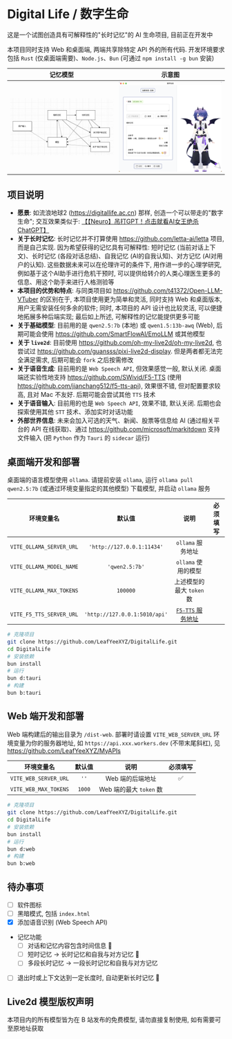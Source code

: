 # Digital Life / 数字生命

这是一个试图创造具有可解释性的"长时记忆"的 AI 生命项目, 目前正在开发中

本项目同时支持 Web 和桌面端, 两端共享除特定 API 外的所有代码. 开发环境要求包括 `Rust` (仅桌面端需要)、`Node.js`、`Bun` (可通过 `npm install -g bun` 安装)

| 记忆模型 | 示意图 |
| :---: | :---: |
| ![](./readme/model.png) | ![](./readme/intro.png) |

## 项目说明

- **愿景**: 如流浪地球2 (<https://digitallife.ac.cn>) 那样, 创造一个可以带走的"数字生命"; 交互效果类似于: [【【Neuro】吊打GPT！点击就看AI女王绝杀ChatGPT】](https://www.bilibili.com/video/BV1Db1WYgESn/?share_source=copy_web&vd_source=f73d7b1cc6b3e028bd1d6a660f91c4f1)
- **关于长时记忆**: 长时记忆并不打算使用 <https://github.com/letta-ai/letta> 项目, 而是自己实现. 因为希望获得的记忆具有可解释性: 短时记忆 (当前对话上下文)、长时记忆 (各段对话总结)、自我记忆 (AI的自我认知)、对方记忆 (AI对用户的认知). 这些数据未来可以在伦理许可的条件下, 用作进一步的心理学研究, 例如基于这个AI助手进行危机干预时, 可以提供给转介的人类心理医生更多的信息、用这个助手来进行人格测验等
- **本项目的优势和特点**: 与同类项目如 <https://github.com/t41372/Open-LLM-VTuber> 的区别在于, 本项目使用更为简单和灵活, 同时支持 Web 和桌面版本, 用户无需安装任何多余的软件; 同时, 本项目的 API 设计也比较灵活, 可以便捷地拓展多种后端实现; 最后如上所述, 可解释性的记忆能提供更多可能
- **关于基础模型**: 目前用的是 `qwen2.5:7b` (本地) 或 `qwen1.5:13b-awq` (Web), 后期可能会使用 <https://github.com/SmartFlowAI/EmoLLM> 或其他模型
- **关于 `live2d`**: 目前使用 <https://github.com/oh-my-live2d/oh-my-live2d>, 也尝试过 <https://github.com/guansss/pixi-live2d-display>. 但是两者都无法完全满足需求, 后期可能会 `fork` 之后按需修改
- **关于语音生成**: 目前用的是 `Web Speech API`, 但效果感觉一般, 默认关闭. 桌面端还实验性地支持 <https://github.com/SWivid/F5-TTS> (使用 <https://github.com/jianchang512/f5-tts-api>), 效果很不错, 但对配置要求较高, 且对 Mac 不友好. 后期可能会尝试其他 `TTS` 技术
- **关于语音输入**: 目前用的也是 `Web Speech API`, 效果不错, 默认关闭. 后期也会探索使用其他 `STT` 技术、添加实时对话功能
- **外部世界信息**: 未来会加入可选的天气、新闻、股票等信息给 AI (通过相关平台的 API 在线获取)、通过 <https://github.com/microsoft/markitdown> 支持文件输入 (把 `Python` 作为 `Tauri` 的 `sidecar` 运行)

## 桌面端开发和部署

桌面端的语言模型使用 `ollama`. 请提前安装 `ollama`, 运行 `ollama pull qwen2.5:7b` (或通过环境变量指定的其他模型) 下载模型, 并启动 `ollama` 服务

| 环境变量名 | 默认值 | 说明 | 必须填写 |
| :---: | :---: | :---: | :---: |
| `VITE_OLLAMA_SERVER_URL` | `'http://127.0.0.1:11434'` | `ollama` 服务地址 |  |
| `VITE_OLLAMA_MODEL_NAME` | `'qwen2.5:7b'` | `ollama` 使用的模型 |  |
| `VITE_OLLAMA_MAX_TOKENS` | `100000` | 上述模型的最大 `token` 数 |  |
| `VITE_F5_TTS_SERVER_URL` | `'http://127.0.0.1:5010/api'` | [`F5-TTS` 服务地址](https://github.com/jianchang512/f5-tts-api) |  |

```bash
# 克隆项目
git clone https://github.com/LeafYeeXYZ/DigitalLife.git
cd DigitalLife
# 安装依赖
bun install
# 运行
bun d:tauri
# 构建
bun b:tauri
```

## Web 端开发和部署

Web 端构建后的输出目录为 `/dist-web`. 部署时请设置 `VITE_WEB_SERVER_URL` 环境变量为你的服务器地址, 如 `https://api.xxx.workers.dev` (不带末尾斜杠), 见 <https://github.com/LeafYeeXYZ/MyAPIs>

| 环境变量名 | 默认值 | 说明 | 必须填写 |
| :---: | :---: | :---: | :---: |
| `VITE_WEB_SERVER_URL` | `''` | Web 端的后端地址 | ✅ |
| `VITE_WEB_MAX_TOKENS` | `1000` | Web 端的最大 `token` 数 |  |

```bash
# 克隆项目
git clone https://github.com/LeafYeeXYZ/DigitalLife.git
cd DigitalLife
# 安装依赖
bun install
# 运行
bun d:web
# 构建
bun b:web
```

## 待办事项

- [ ] 软件图标
- [ ] 黑暗模式, 包括 `index.html`
- [x] 添加语音识别 (Web Speech API)
- 记忆功能
  - [ ] 对话和记忆内容包含时间信息 🚧
  - [ ] 短时记忆 -> 长时记忆和自我与对方记忆 🚧
  - [ ] 多段长时记忆 -> 一段长时记忆和自我与对方记忆
- [ ] 退出时或上下文达到一定长度时, 自动更新长时记忆 🚧

## Live2d 模型版权声明

本项目内的所有模型皆为在 B 站发布的免费模型, 请勿直接复制使用, 如有需要可至原地址获取
